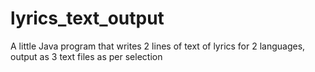 # lyrics_text_output
A little Java program that writes 2 lines of text of lyrics for 2 languages, output as 3 text files as per selection
